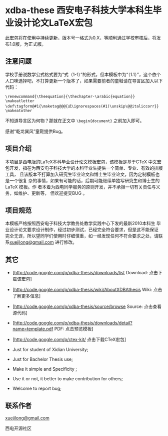 xdba-these 西安电子科技大学本科生毕业设计论文LaTeX宏包
====
此宏包将在使用中持续更新，版本号一格式为0.X，等顺利通过学校审核后，将发布1.0版，为正式版。

注意问题
----
学校手册说数学公式格式要为“式（1-1）”的形式，但本模板中为“（1.1）”，这个依个人口味选择吧，不打算更新一个版本了，如果需要前者的童鞋请在导言区加入以下代码：

    \renewcommand{\theequation}{\thechapter-\arabic{equation}}
    \makeatletter
    \def\tagform@#1{\maketag@@@{式\ignorespaces(#1)\unskip\@@italiccorr}}
    \makeatother

不知道导言区为何物？那就在正文中 `\begin{document}` 之前加入即可。

感谢“乾龙巽风”童鞋提供Bug。

项目介绍
----
本项目是西电版的LaTeX本科毕业设计论文模板宏包，该模板是基于CTeX 中文宏包开发，指在为西安电子科技大学的本科毕业生提供一个简单、专业、有效的排版工具， 且该版本不打算加入研究生毕业论文和博士生毕业论文，因为定制模板也是一个很复 杂的事情，如果有可能的话，后期可能继续单独写研究生和博士生的LaTeX 模板。作 者本着为西电同学服务的原则开发，并不承担一切有关责任与义务，如维护、更新等， 但欢迎提交BUG 。

项目规范
----
本模板严格按照西安电子科技大学教务处教学实践中心下发的最新2010本科生 毕业设计论文要求设计制作，经过初步测试，已经完全符合要求，但是这不能保证 完全无误，所以望同学们使用时仔细慎重，如一经发现任何不符合要求之处，请联系[xuejilong@gmail.com](mailto:xuejilong@gmail.com) 进行修改。

其它
----
* [http://code.google.com/p/xdba-thesis/downloads/list Download:  点击下载该宏包]
* [http://code.google.com/p/xdba-thesis/wiki/AboutXDBAthesis Wiki:  点击了解更多信息]
* [http://code.google.com/p/xdba-thesis/source/browse Source:   点击查看源代码]
* [http://code.google.com/p/xdba-thesis/downloads/detail?name=template.pdf PDF: 点击预览模板]
* [http://code.google.com/p/ctex-kit/  点击下载CTeX宏包]



* Just for student of Xidian University;
* Just for Bachelor Thesis use;
* Make it simple and Specificity ;
* Use it or not, it better to make contribution for others;
* Welcome to report bug;

联系作者
------
[xuejilong@gmail.com](mailto:xuejilong@gmail.com)

西电开源社区




